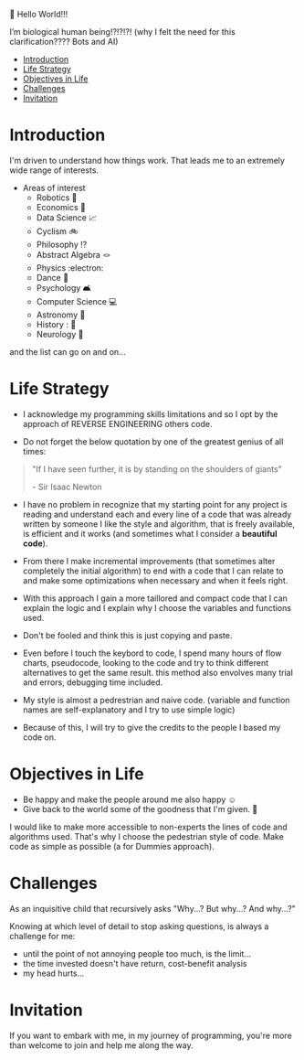 👋 Hello World!!! 

I’m biological human being!?!?!?! (why I felt the need for this clarification???? Bots and AI)
 - [Introduction](#introduction)
 - [Life Strategy](#life-strategy)
 - [Objectives in Life](#objectives-in-life)
 - [Challenges](#challenges)
 - [Invitation](#invitation)

# Introduction

I'm driven to understand how things work. That leads me to an extremely wide range of interests.
  - Areas of interest
    - Robotics 🤖
    - Economics 🏦
    - Data Science 📈
    - Cyclism 🚲
    - Philosophy ⁉️
    - Abstract Algebra 🪢
    - Physics :electron:
    - Dance 💃
    - Psychology 🛋️
    - Computer Science 💻
    - Astronomy 🔭
    - History : 🌌
    - Neurology 🧠

and the list can go on and on...

# Life Strategy

- I acknowledge my programming skills limitations and so I opt by the approach of REVERSE ENGINEERING others code.

- Do not forget the below quotation by one of the greatest genius of all times:
> "If I have seen further, it is by standing on the shoulders of giants"
>
> \-  Sir Isaac Newton 

- I have no problem in recognize that my starting point for any project is reading and understand each and every line of a code that was already written by someone I like the style and algorithm, that is freely available, is efficient and it works (and sometimes what I consider a **beautiful code**). 

- From there I make incremental improvements (that sometimes alter completely the initial algorithm) to end with a code that I can relate to and make some optimizations when necessary and when it feels right. 

- With this approach I gain a more taillored and compact code that I can explain the logic and I explain why I choose the variables and functions used.

- Don't be fooled and think this is just copying and paste.

- Even before I touch the keybord to code, I spend many hours of flow charts, pseudocode, looking to the code and try to think different alternatives to get the same result.
this method also envolves many trial and errors, debugging time included.

- My style is almost a pedrestrian and naive code. (variable and function names are self-explanatory and I try to use simple logic)

- Because of this, I will try to give the credits to the people I based my code on.


# Objectives in Life

- Be happy and make the people around me also happy ☺️
- Give back to the world some of the goodness that I'm given. 🤝

I would like to make more accessible to non-experts the lines of code and algorithms used. That's why I choose the pedestrian style of code. Make code as simple as possible  (a for Dummies approach).

# Challenges

As an inquisitive child that recursively asks "Why...? But why...? And why...?"

Knowing at which level of detail to stop asking questions, is always a challenge for me:
  - until the point of not annoying people too much, is the limit... 
  - the time invested doesn't have return, cost-benefit analysis
  - my head hurts...

# Invitation

  If you want to embark with me, in my journey of programming, you're more than welcome to join and help me along the way.

<!---  
- 👀 I’m interested in ...
- 🌱 I’m currently learning ...
- 💞️ I’m looking to collaborate on ...
- 📫 How to reach me ...


aamaral-42/aamaral-42 is a ✨ special ✨ repository because its `README.md` (this file) appears on your GitHub profile.
You can click the Preview link to take a look at your changes.
--->
